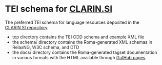 # TEI schema for [CLARIN.SI](http://www.clarin.si/)

The preferred TEI schema for language resources deposited in the
[CLARIN.SI repository](https://www.clarin.si/repository/xmlui/).

* top directory contains the TEI ODD schema and example XML file
* the schema/ directory contains the Roma-generated XML schemas in RelaxNG, W3C schema, and DTD
* the docs/ directory contains the Roma-generated tagset documentation in various formats with the
  HTML available through [GutHub pages](https://clarinsi.github.io/TEI-schema/)
